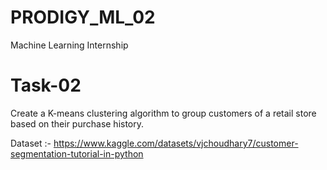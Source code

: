 # PRODIGY_ML_02
Machine Learning Internship


# Task-02

Create a K-means clustering algorithm to group customers of a retail store based on their purchase history.



Dataset :- https://www.kaggle.com/datasets/vjchoudhary7/customer-segmentation-tutorial-in-python
